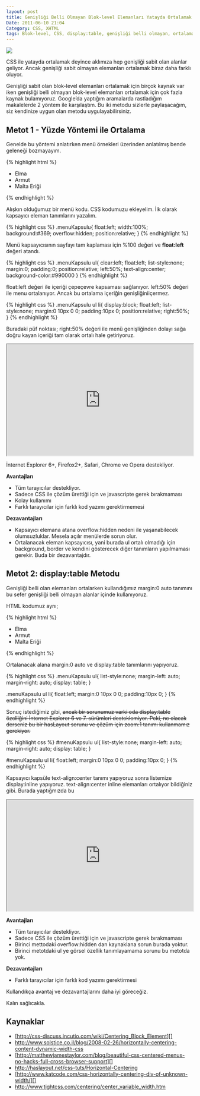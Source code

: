```yaml
---
layout: post
title: Genişliği Belli Olmayan Blok-level Elemanları Yatayda Ortalamak
Date: 2011-06-10 21:04
Category: CSS, XHTML
tags: Blok-level, CSS, display:table, genişliği belli olmayan, ortalama
---
```


![][100]

CSS ile yatayda ortalamak deyince aklımıza hep genişliği sabit olan alanlar geliyor. Ancak genişliği sabit olmayan elemanları ortalamak biraz daha farklı oluyor.

Genişliği sabit olan blok-level elemanları ortalamak için birçok kaynak var iken genişliği belli olmayan blok-level elemanları ortalamak için çok fazla kaynak bulamıyoruz. Google’da yaptığım aramalarda rastladığım makalelerde 2 yöntem ile karşılaştım. Bu iki metodu sizlerle paylaşacağım, siz kendinize uygun olan metodu uygulayabilirsiniz.

## Metot 1 - Yüzde Yöntemi ile Ortalama

Genelde bu yöntemi anlatırken menü örnekleri üzerinden anlatılmış bende geleneği bozmayayım.

{% highlight html %}
<div class="menuKapsulu">
  <ul>
     <li>Elma</li>
     <li>Armut</li>
     <li>Malta Eriği</li>
  </ul>
</div>
{% endhighlight %}

Alışkın olduğumuz bir menü kodu. CSS kodumuzu ekleyelim. İlk olarak kapsayıcı eleman tanımlarını yazalım.

{% highlight css %}
.menuKapsulu{
  float:left;
  width:100%;
  background:#369;
  overflow:hidden;
  position:relative;
}
{% endhighlight %}

Menü kapsayıcısının sayfayı tam kaplaması için %100 değeri ve **float:left** değeri atandı.

{% highlight css %}
.menuKapsulu ul{
  clear:left;
  float:left;
  list-style:none;
  margin:0;
  padding:0;
  position:relative;
  left:50%;
  text-align:center;
  background-color:#990000
}
{% endhighlight %}

float:left değeri ile içeriği çepeçevre kapsaması sağlanıyor. left:50% değeri ile menu ortalanıyor. Ancak bu ortalama içeriğin genişliğiniiçermez.

{% highlight css %}
.menuKapsulu ul li{
  display:block;
  float:left;
  list-style:none;
  margin:0 10px 0 0;
  padding:10px 0;
  position:relative;
  right:50%;
}
{% endhighlight %}


Buradaki püf noktası; right:50% değeri ile menü genişliğinden dolayı sağa doğru kayan içeriği tam olarak ortalı hale getiriyoruz.

<iframe style="width: 100%; height: 300px" src="https://jsfiddle.net/fatihhayri/GGSHL/embedded/result,html,css"></iframe>

İnternet Explorer 6+, Firefox2+, Safari, Chrome ve Opera destekliyor.

**Avantajları**

 - Tüm tarayıcılar destekliyor.
 - Sadece CSS ile çözüm ürettiği için ve javascripte gerek bırakmaması
 - Kolay kullanımı
 - Farklı tarayıcılar için farklı kod yazımı gerektirmemesi

**Dezavantajları**

 - Kapsayıcı elemana atana overflow:hidden nedeni ile yaşanabilecek olumsuzluklar. Mesela açılır menülerde sorun olur.
 - Ortalanacak eleman kapsayıcısı, yani burada ul ortalı olmadığı için background, border ve kendini gösterecek diğer tanımların yapılmaması gerekir. Buda bir dezavantajdır.

## Metot 2: display:table Metodu

Genişliği belli olan elemanları ortalarken kullandığımız margin:0 auto tanımını bu sefer genişliği belli olmayan alanlar içinde kullanıyoruz.

HTML kodumuz aynı;

{% highlight html %}
<div class="menuKapsulu">
  <ul>
    <li>Elma</li>
    <li>Armut</li>
    <li>Malta Eriği</li>
  </ul>
</div>
{% endhighlight %}

Ortalanacak alana margin:0 auto ve display:table tanımlarını yapıyoruz.

{% highlight css %}
.menuKapsulu ul{ 
  list-style:none; 
  margin-left: auto;
  margin-right: auto; 
  display: table; 
} 

.menuKapsulu ul li{ 
  float:left;
  margin:0 10px 0 0; 
  padding:10px 0; 
}
{% endhighlight %}

Sonuç istediğimiz gibi, <s>ancak bir sorunumuz varki oda display:table özelliğini İnternet Explorer 6 ve 7. sürümleri desteklemiyor. Peki, ne olacak derseniz bu bir hasLayout sorunu ve çözüm için zoom:1 tanımı kullanmamız gerekiyor.</s>

{% highlight css %}
#menuKapsulu ul{
 list-style:none;
 margin-left: auto;
 margin-right: auto;
 display: table;
}

#menuKapsulu ul li{
 float:left;
 margin:0 10px 0 0;
 padding:10px 0;
}
{% endhighlight %}

Kapsayıcı kapsüle text-align:center tanımı yapıyoruz sonra listemize display:inline yapıyoruz. text-align:center inline elemanları ortalıyor bildiğiniz gibi. Burada yaptığmızda bu

<iframe style="width: 100%; height: 300px" src="https://jsfiddle.net/fatihhayri/xNtcS/6/embedded/result,html,css"></iframe>

**Avantajları**

 - Tüm tarayıcılar destekliyor.
 - Sadece CSS ile çözüm ürettiği için ve javascripte gerek bırakmaması
 - Birinci mettodaki overflow:hidden dan kaynaklana sorun burada yoktur.
 - Birinci metotdaki ul ye görsel özellik tanımlayamama sorunu bu metotda yok.

**Dezavantajları**

 - Farklı tarayıcılar için farklı kod yazımı gerektirmesi

Kullandıkça avantaj ve dezavantajlarını daha iyi göreceğiz.

Kalın sağlıcakla.

## Kaynaklar

-   [http://css-discuss.incutio.com/wiki/Centering_Block_Element][]
-   http://www.solstice.co.il/blog/2008-02-26/horizontally-centering-content-dynamic-width-css
-   [http://matthewjamestaylor.com/blog/beautiful-css-centered-menus-no-hacks-full-cross-browser-support][]
-   http://haslayout.net/css-tuts/Horizontal-Centering
-   [http://www.katcode.com/css-horizontally-centering-div-of-unknown-width/][]
-   http://www.tightcss.com/centering/center_variable_width.htm

  [100]: /images/gb_ortalama1.gif
  [http://css-discuss.incutio.com/wiki/Centering_Block_Element]: http://css-discuss.incutio.com/wiki/Centering_Block_Element
  [http://matthewjamestaylor.com/blog/beautiful-css-centered-menus-no-hacks-full-cross-browser-support]: http://matthewjamestaylor.com/blog/beautiful-css-centered-menus-no-hacks-full-cross-browser-support
  [http://www.katcode.com/css-horizontally-centering-div-of-unknown-width/]: http://www.katcode.com/css-horizontally-centering-div-of-unknown-width/